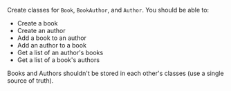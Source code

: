 Create classes for `Book`, `BookAuthor`, and `Author`. You should be able to:

* Create a book
* Create an author
* Add a book to an author
* Add an author to a book
* Get a list of an author's books
* Get a list of a book's authors

Books and Authors shouldn't be stored in each other's classes (use a single source of truth).
